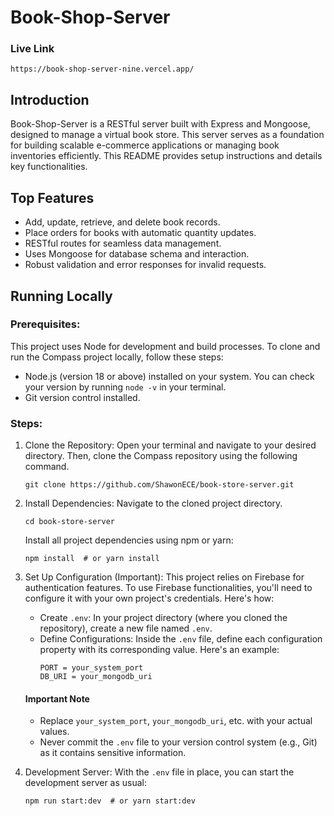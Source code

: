 # Book-Shop-Server

### Live Link

```
https://book-shop-server-nine.vercel.app/
```

## Introduction

Book-Shop-Server is a RESTful server built with Express and Mongoose, designed to manage a virtual book store. This server serves as a foundation for building scalable e-commerce applications or managing book inventories efficiently. This README provides setup instructions and details key functionalities.

## Top Features

- Add, update, retrieve, and delete book records.
- Place orders for books with automatic quantity updates.
- RESTful routes for seamless data management.
- Uses Mongoose for database schema and interaction.
- Robust validation and error responses for invalid requests.


## Running Locally

### Prerequisites:

This project uses Node for development and build processes. To clone and run the Compass project locally, follow these steps:

- Node.js (version 18 or above) installed on your system. You can check your version by running `node -v` in your terminal.
- Git version control installed.

### Steps:

1. Clone the Repository: Open your terminal and navigate to your desired directory. Then, clone the Compass repository using the following command.
    ```
    git clone https://github.com/ShawonECE/book-store-server.git
    ```
2. Install Dependencies: Navigate to the cloned project directory.
    ```
    cd book-store-server
    ```
    Install all project dependencies using npm or yarn:
    ```
    npm install  # or yarn install
    ```
3. Set Up Configuration (Important): This project relies on Firebase for authentication features. To use Firebase functionalities, you'll need to configure it with your own project's credentials. Here's how: 
    - Create `.env`: In your project directory (where you cloned the repository), create a new file named `.env`.
    -  Define Configurations: Inside the `.env` file, define each configuration property with its corresponding value. Here's an example:
        ```
        PORT = your_system_port
        DB_URI = your_mongodb_uri
        ```
    #### Important Note
    - Replace `your_system_port`, `your_mongodb_uri`, etc. with your actual values.
    - Never commit the `.env` file to your version control system (e.g., Git) as it contains sensitive information.

5. Development Server: With the `.env` file in place, you can start the development server as usual:
    ```
    npm run start:dev  # or yarn start:dev
    ```
